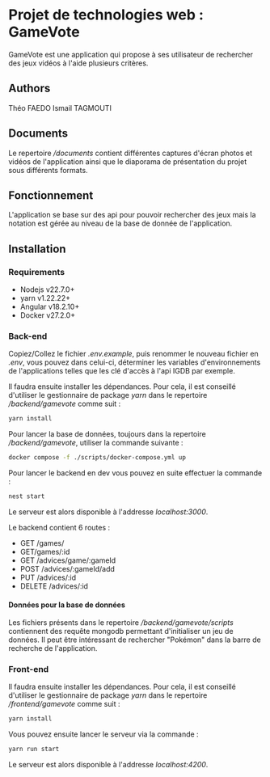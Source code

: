 # Projet de technologies web : GameVote

GameVote est une application qui propose à ses utilisateur de rechercher des jeux vidéos à l'aide plusieurs critères.

## Authors

Théo FAEDO
Ismail TAGMOUTI

## Documents

Le repertoire */documents* contient différentes captures d'écran photos et vidéos de l'application ainsi que le diaporama de présentation du projet sous différents formats.

## Fonctionnement

L'application se base sur des api pour pouvoir rechercher des jeux mais la notation est gérée au niveau de la base de donnée de l'application.

## Installation

### Requirements

- Nodejs v22.7.0+
- yarn v1.22.22+
- Angular v18.2.10+
- Docker v27.2.0+

### Back-end 

Copiez/Collez le fichier *.env.example*, puis renommer le nouveau fichier en *.env*, vous pouvez dans celui-ci, déterminer les variables d'environnements de l'applications telles que les clé d'accès à l'api IGDB par exemple.

Il faudra ensuite installer les dépendances. Pour cela, il est conseillé d'utiliser le gestionnaire de package *yarn* dans le repertoire */backend/gamevote* comme suit :

```bash
yarn install
```

Pour lancer la base de données, toujours dans la repertoire */backend/gamevote*, utiliser la commande suivante :

```bash
docker compose -f ./scripts/docker-compose.yml up
```

Pour lancer le backend en dev vous pouvez en suite effectuer la commande :

```bash
nest start
```

Le serveur est alors disponible à l'addresse *localhost:3000*.

Le backend contient 6 routes :

- GET /games/
- GET/games/:id
- GET /advices/game/:gameId
- POST /advices/:gameId/add
- PUT /advices/:id
- DELETE /advices/:id

#### Données pour la base de données

Les fichiers présents dans le repertoire */backend/gamevote/scripts* contiennent des requête mongodb permettant d'initialiser un jeu de données. Il peut être intéressant de rechercher "Pokémon" dans la barre de recherche de l'application.

### Front-end

Il faudra ensuite installer les dépendances. Pour cela, il est conseillé d'utiliser le gestionnaire de package *yarn* dans le repertoire */frontend/gamevote* comme suit :

```bash
yarn install
```

Vous pouvez ensuite lancer le serveur via la commande :

```bash
yarn run start
```

Le serveur est alors disponible à l'addresse *localhost:4200*.



